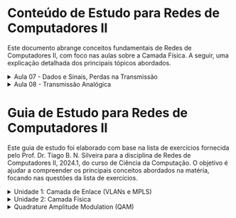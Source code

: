 
# Conteúdo de Estudo para Redes de Computadores II

Este documento abrange conceitos fundamentais de Redes de Computadores II, com foco nas aulas sobre a Camada Física. A seguir, uma explicação detalhada dos principais tópicos abordados.

<details>
  <summary>Aula 07 - Dados e Sinais, Perdas na Transmissão</summary>

  ### Dados e Sinais

  **Características das Ondas Senoidais**:
  - **Amplitude (A)**:
    - Define a altura máxima da onda em relação ao seu valor médio.
    - Medida em volts (V), representa a intensidade ou potência do sinal.
    - Exemplo: Uma onda com amplitude de 5V atinge um pico de +5V e -5V.

  - **Frequência (f)**:
    - Número de ciclos completos que uma onda realiza em um segundo.
    - Medida em hertz (Hz).
    - Fórmula: `f = 1/T`, onde `T` é o período (tempo para completar um ciclo).
    - Exemplo: Se uma onda completa um ciclo em 0.01 segundos, sua frequência é 100 Hz.

  - **Fase (θ)**:
    - Deslocamento da onda no tempo em relação a um ponto de referência.
    - Medida em graus ou radianos.
    - Define onde a onda começa em seu ciclo.
    - Exemplo: Duas ondas com a mesma amplitude e frequência, mas com fases diferentes, começarão em pontos diferentes no tempo.

  **Contribuição de Joseph Fourier**:
  - Fourier demonstrou que qualquer sinal periódico pode ser representado como uma soma de ondas senoidais (série de Fourier).
  - Isso significa que sinais complexos podem ser decompostos em suas componentes senoidais básicas.
  - **Transformada de Fourier**: Ferramenta matemática usada para transformar um sinal do domínio do tempo para o domínio da frequência.
    - Aplicações incluem análise de sinais, processamento de imagem e compressão de dados.

  **Sinais Compostos e Não Periódicos**:
  - **Sinais compostos**: Compostos por múltiplas frequências.
    - Exemplo: Um sinal quadrado pode ser decomposto em uma série infinita de senóides.
  - **Sinais não periódicos**: Não se repetem em intervalos regulares.
    - A análise de Fourier pode ser estendida para sinais não periódicos usando a Transformada de Fourier.

  **Largura de Banda**:
  - Diferença entre a frequência máxima e mínima que um canal pode transmitir.
  - Representa a capacidade do canal de transmitir informações.
  - Exemplo: Se um canal pode transmitir frequências de 1 kHz a 5 kHz, sua largura de banda é 4 kHz.

  ### Transmissão de Sinais Digitais

  **Transmissão Banda-base**:
  - Utiliza toda a largura de banda do meio de transmissão para um único sinal digital.
  - Comum em redes locais (LANs), como Ethernet.
  - **Sinal digital**: Representa dados em formato binário (0s e 1s).

  **Canais Passa-faixa, Passa-alta e Passa-baixa**:
  - **Passa-faixa**: Permite apenas uma faixa específica de frequências passar.
    - Exemplo: Comunicação via rádio, onde uma faixa específica é atribuída a cada estação.
  - **Passa-alta**: Permite apenas frequências acima de um certo valor.
    - Exemplo: Filtros de áudio que removem ruídos de baixa frequência.
  - **Passa-baixa**: Permite apenas frequências abaixo de um certo valor.
    - Exemplo: Filtros que removem ruídos de alta frequência em sinais de áudio.

  **Reconstrução do Sinal**:
  - Problema de garantir que o sinal digital recebido seja uma representação fiel do sinal transmitido.
  - **Amostragem**: Processo de medir o valor do sinal em intervalos regulares.
    - Regra de Nyquist: Para evitar aliasing, a taxa de amostragem deve ser pelo menos duas vezes a frequência máxima do sinal.
  - **Filtragem**: Remove ruídos e distorções do sinal recebido.

  ### Perdas na Transmissão

  **Atenuação**:
  - Perda de intensidade do sinal à medida que ele se propaga.
  - Causada por resistência do material e dispersão do sinal.
  - Exemplo: Sinais em cabos coaxiais se enfraquecem ao longo da distância.

  **Distorção**:
  - Ocorre quando diferentes componentes de frequência de um sinal viajam a velocidades diferentes.
  - Resulta em alteração da forma do sinal original.
  - Exemplo: Distorção de fase em redes de comunicação pode causar erros de dados.

  **Ruído**:
  - Interferências indesejadas que degradam o sinal.
  - Tipos de ruído:
    - **Ruído térmico**: Gerado pelo movimento de elétrons em condutores.
    - **Ruído de intermodulação**: Causado pela combinação de sinais diferentes.
    - **Ruído impulsivo**: Causado por eventos súbitos, como relâmpagos.

</details>

<details>
  <summary>Aula 08 - Transmissão Analógica</summary>

  ### Modulação de Sinais Digitais

  **ASK (Amplitude Shift Keying)**:
  - A amplitude da portadora é variada de acordo com o sinal digital.
  - **ASK Binário**: Utiliza dois níveis de amplitude para representar 0 e 1.
  - **Vantagem**: Simplicidade de implementação.
  - **Desvantagem**: Alta suscetibilidade ao ruído, pois qualquer variação na amplitude pode ser interpretada como erro.

  **FSK (Frequency Shift Keying)**:
  - A frequência da portadora é variada de acordo com o sinal digital.
  - **BFSK (Binary FSK)**: Utiliza duas frequências diferentes para representar 0 e 1.
  - **Vantagem**: Menos suscetível ao ruído em comparação ao ASK.
  - **Desvantagem**: Requer maior largura de banda.

  **PSK (Phase Shift Keying)**:
  - A fase da portadora é variada para representar os dados.
  - **BPSK (Binary PSK)**: Utiliza duas fases diferentes para representar 0 e 1.
  - **QPSK (Quadrature PSK)**: Utiliza quatro fases diferentes, aumentando a eficiência de transmissão.
  - **Vantagem**: Maior eficiência espectral.
  - **Desvantagem**: Complexidade de implementação.

  **QAM (Quadrature Amplitude Modulation)**:
  - Combinação de ASK e PSK, variando tanto a amplitude quanto a fase da portadora.
  - Permite transmitir mais bits por símbolo.
  - **Vantagem**: Alta eficiência espectral.
  - **Desvantagem**: Mais suscetível ao ruído e interferência.

  **Diagrama de Constelação**:
  - Representação gráfica dos estados de modulação de um sinal.
  - Eixo horizontal (I) representa a componente em fase.
  - Eixo vertical (Q) representa a componente em quadratura.
  - Ajuda a visualizar a separação entre diferentes estados de modulação e a tolerância a erros.

  ### Meios Físicos de Transmissão

  **Guiados vs. Não-Guiados**:
  - **Meios Guiados**:
    - **Par Trançado**: Dois fios entrelaçados para reduzir interferências eletromagnéticas.
      - **UTP (Unshielded Twisted Pair)**: Sem blindagem adicional.
      - **STP (Shielded Twisted Pair)**: Com blindagem para proteção extra.
    - **Cabo Coaxial**: Um fio condutor central rodeado por um isolante e uma malha condutora.
      - Alta capacidade de largura de banda.
      - Usado em redes de televisão a cabo e internet.
    - **Fibra Óptica**: Utiliza luz para transmitir dados através de um núcleo de vidro ou plástico.
      - **Vantagens**: Alta capacidade de transmissão, imunidade a interferências eletromagnéticas, e menor atenuação.
      - **Desvantagens**: Custo mais alto e necessidade de equipamentos especializados para instalação e manutenção.

  - **Meios Não-Guiados**:
    - **Rádio**: Transmissão sem fio usando ondas de rádio.
      - Usado em redes Wi-Fi, Bluetooth, e comunicação celular.
    - **Micro-ondas**: Transmissão de alta frequência usada em enlaces ponto a ponto e satélites.
      - **Vantagem**: Capacidade de cobrir grandes distâncias.
      - **Desvantagem**: Suscetível a obstruções físicas e interferências atmosféricas.
    - **Infravermelho**: Usado para comunicação de curto alcance, como controles remotos e comunicação entre dispositivos próximos.

</details>

# Guia de Estudo para Redes de Computadores II

Este guia de estudo foi elaborado com base na lista de exercícios fornecida pelo Prof. Dr. Tiago B. N. Silveira para a disciplina de Redes de Computadores II, 2024.1, do curso de Ciência da Computação. O objetivo é ajudar a compreender os principais conceitos abordados na matéria, focando nas questões da lista de exercícios.

<details>
  <summary>Unidade 1: Camada de Enlace (VLANs e MPLS)</summary>

  ### 1. Conexão de switches com VLANs
  **Questão**: Quantas portas serão necessárias para conectar N switches que suportam K grupos de VLAN?

  **Conceito**: VLAN (Virtual Local Area Network)
  - **VLANs** permitem a segmentação lógica de uma rede física em diferentes domínios de broadcast. Isso significa que você pode separar o tráfego de rede de diferentes departamentos ou grupos dentro de uma empresa, mesmo que todos estejam usando o mesmo hardware de rede.
  - **Protocolo de entroncamento (trunking)**: É utilizado para transportar tráfego de múltiplas VLANs através de uma única conexão entre switches. O protocolo mais comum é o IEEE 802.1Q.

  **Resolução**:
  - Se tivermos N switches, e cada um deve se comunicar com os outros, geralmente cada switch precisa de uma porta de entroncamento para cada conexão com outro switch. Assim, cada switch precisaria de \((N-1)\) portas.
  - Exemplo: Para 4 switches (N = 4), cada switch precisará de 3 portas para se conectar aos outros três switches.

  ### 2. VLANs em empresas
  **Questão**: Como uma VLAN pode poupar tempo e dinheiro para uma empresa?

  **Conceito**: 
  - **Segmentação lógica**: Reduz a necessidade de reconfiguração física da rede ao mudar departamentos ou grupos de trabalho, economizando tempo de administração.
  - **Eficiência de rede**: Melhora a utilização da largura de banda ao limitar os domínios de broadcast.
  - **Custo**: Reduz a necessidade de hardware adicional, como switches separados para cada departamento.

  ### 3. Segurança das VLANs
  **Questão**: Como uma VLAN fornece segurança adicional para uma rede?

  **Conceito**: 
  - **Isolamento**: Cada VLAN é um domínio de broadcast separado. Dispositivos em VLANs diferentes não podem se comunicar diretamente a menos que seja permitido pelo roteamento entre VLANs.
  - **Controle de acesso**: Políticas de segurança podem ser aplicadas a VLANs específicas, restringindo acesso a recursos sensíveis.

  ### 4. Engenharia de tráfego em MPLS
  **Questão**: Como configurar tabelas MPLS para direcionar tráfego específico através de rotas diferentes?

  **Conceito**: MPLS (Multiprotocol Label Switching)
  - MPLS é uma técnica usada para encaminhamento eficiente de pacotes em uma rede através da adição de labels aos pacotes.
  - **Tabela de comutação de labels (LSR - Label Switching Router)**: Define as ações a serem tomadas com base nos labels.

  **Resolução**:
  - Suponha que queremos que pacotes de R6 para A sejam encaminhados via R6-R4-R3-R1 e pacotes de R5 para A via R5-R4-R2-R1. Configuramos as tabelas MPLS nos roteadores R5, R6 e R4 para refletir essas rotas.

  ### 5. Etapas de protocolo para acessar uma página web
  **Questão**: Quais são as etapas de protocolo desde ligar o computador até receber uma página web?

  **Conceito**:
  - **Ethernet**: Estabelece a conexão física.
  - **DHCP (Dynamic Host Configuration Protocol)**: Obtém um endereço IP.
  - **ARP (Address Resolution Protocol)**: Obtém o endereço MAC do roteador.
  - **DNS (Domain Name System)**: Resolve o nome de domínio em um endereço IP.
  - **TCP (Transmission Control Protocol)**: Estabelece uma conexão confiável.
  - **HTTP (HyperText Transfer Protocol)**: Faz a solicitação e recebe a página web.

  **Resolução**:
  1. **Ethernet**: Conecta o computador à rede local.
  2. **DHCP**: O computador solicita um endereço IP de um servidor DHCP.
  3. **ARP**: O computador usa ARP para descobrir o endereço MAC do roteador.
  4. **DNS**: O computador envia uma solicitação DNS para resolver o nome de domínio do site para um endereço IP.
  5. **TCP**: Estabelece uma conexão TCP com o servidor web.
  6. **HTTP**: Envia uma solicitação HTTP para obter a página web.

</details>

<details>
  <summary>Unidade 2: Camada Física</summary>

  ### 6. Período e frequência de um sinal
  **Questão**: Qual é a relação entre período e frequência de um sinal?

  **Conceito**:
  - **Período (T)**: Tempo que um ciclo completo de um sinal leva para ocorrer.
  - **Frequência (f)**: Número de ciclos completos que ocorrem em um segundo.
  - **Relação**: \( f = \frac{1}{T} \).

  ### 7. Medidas de amplitude, frequência e fase
  **Questão**: O que mede a amplitude, a frequência e a fase de um sinal?

  **Conceito**:
  - **Amplitude**: Valor máximo do sinal (em volts).
  - **Frequência**: Número de ciclos por segundo (em hertz, Hz).
  - **Fase**: Deslocamento do início do ciclo (em graus).

  ### 8. Decomposição de sinal composto
  **Questão**: Como um sinal composto pode ser decomposto em suas componentes de frequências individuais?

  **Conceito**:
  - **Transformada de Fourier**: Decompõe um sinal em suas frequências componentes.

  ### 9. Tipos de perda na transmissão de sinais
  **Questão**: Cite os três tipos de perda na transmissão de sinais.

  **Conceito**:
  - **Atenuação**: Perda de intensidade do sinal ao longo da distância.
  - **Distorção**: Alteração da forma do sinal.
  - **Ruído**: Interferências que afetam a qualidade do sinal.

  ### 10. Transmissão banda-base vs. banda-larga
  **Questão**: Qual é a diferença entre transmissão banda-base e transmissão banda-larga?

  **Conceito**:
  - **Banda-base**: Utiliza toda a largura de banda do meio para um único sinal.
  - **Banda-larga**: Divide a largura de banda em múltiplos canais para transmitir múltiplos sinais simultaneamente.

</details>

<details>
  <summary>Quadrature Amplitude Modulation (QAM)</summary>

Definição: QAM é uma técnica de modulação usada para transmitir dados através de uma onda portadora variando tanto a amplitude quanto a fase da onda. Isso permite que mais informações sejam transmitidas em um mesmo período de tempo, aumentando a eficiência do uso da largura de banda.

Conceitos Fundamentais:
Modulação: É o processo de alterar uma característica de uma onda portadora (amplitude, frequência ou fase) para transmitir dados.
QAM: Combina modulação em amplitude (AM) e modulação em fase (PM) para transmitir dados.
Funcionamento do QAM:
QAM transmite dados através da combinação de duas ondas portadoras que estão 90 graus fora de fase entre si, conhecidas como componentes in-phase (I) e quadrature (Q). Cada ponto no diagrama de constelação de QAM representa uma combinação única de amplitude e fase das duas componentes.

Diagrama de Constelação:
O diagrama de constelação de QAM é uma representação gráfica dos possíveis estados de sinal.
Cada ponto no diagrama representa um símbolo, que corresponde a um determinado valor de amplitude e fase.
Por exemplo, no QAM-16, há 16 pontos no diagrama de constelação, permitindo a transmissão de 4 bits por símbolo (2^4 = 16).
Exemplos de QAM:
QAM-4 (ou 4-QAM):

Também conhecido como QPSK (Quadrature Phase Shift Keying).
4 pontos na constelação, representando 2 bits por símbolo.
QAM-16:

16 pontos na constelação, representando 4 bits por símbolo.
A constelação tem uma forma quadrada, com cada ponto a uma distância uniforme dos outros.
QAM-64:

64 pontos na constelação, representando 6 bits por símbolo.
Usado em sistemas que requerem alta taxa de dados, como TV digital e modems de alta velocidade.
Vantagens e Desvantagens:
Vantagens:

Alta Eficiência Espectral: QAM pode transmitir mais bits por símbolo, aumentando a taxa de dados dentro de uma largura de banda fixa.
Flexibilidade: Vários níveis de QAM podem ser usados para balancear entre taxa de dados e robustez contra ruído.
Desvantagens:

Sensibilidade ao Ruído: Altos níveis de QAM (como QAM-256) são mais suscetíveis a ruído e interferências, requerendo um sinal mais limpo e maior relação sinal-ruído (SNR).
Complexidade: A demodulação de sinais QAM requer algoritmos mais complexos, aumentando o custo e a complexidade dos receptores.
Aplicações de QAM:
Televisão Digital: QAM é usado na transmissão de sinais de TV digital por cabo.
Modems: Modems de linha telefônica e modems de cabo usam QAM para transmitir dados em alta velocidade.
Wi-Fi: Padrões Wi-Fi como 802.11n e 802.11ac utilizam QAM para aumentar a taxa de dados.
Conclusão:
QAM é uma técnica avançada de modulação que aumenta significativamente a eficiência da transmissão de dados variando tanto a amplitude quanto a fase da onda portadora. Embora seja mais complexa e sensível a ruído, a sua capacidade de transmitir grandes volumes de dados a altas taxas faz dela uma escolha popular em diversas tecnologias de comunicação modernas.
## Conclusão

Este guia aborda os conceitos fundamentais de VLANs, MPLS e a camada física, conforme requerido na lista de exercícios. Ao entender esses conceitos, você estará bem preparado para a prova, que consiste em 80% de questões de múltipla escolha e 20% de questões descritivas.

Para dúvidas ou mais informações, consulte o material recomendado pelo professor e pratique os exercícios.

Boa sorte nos estudos!

